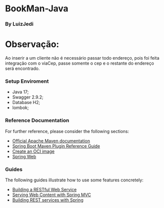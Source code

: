 # BookMan-Java

### By LuizJedi

# Observação: 
Ao inserir a um cliente não é necessário passar todo endereço, pois foi feita integração com o viaCep,
passe somente o cep e o restante do endereço será encontrado.

### Setup Enviroment

* Java 17;
* Swagger 2.9.2;
* Database H2;
* lombok;

### Reference Documentation
For further reference, please consider the following sections:

* [Official Apache Maven documentation](https://maven.apache.org/guides/index.html)
* [Spring Boot Maven Plugin Reference Guide](https://docs.spring.io/spring-boot/docs/2.7.2/maven-plugin/reference/html/)
* [Create an OCI image](https://docs.spring.io/spring-boot/docs/2.7.2/maven-plugin/reference/html/#build-image)
* [Spring Web](https://docs.spring.io/spring-boot/docs/2.7.2/reference/htmlsingle/#web)

### Guides
The following guides illustrate how to use some features concretely:

* [Building a RESTful Web Service](https://spring.io/guides/gs/rest-service/)
* [Serving Web Content with Spring MVC](https://spring.io/guides/gs/serving-web-content/)
* [Building REST services with Spring](https://spring.io/guides/tutorials/rest/)

